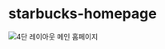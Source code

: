 # starbucks-homepage
![4단 레이아웃 메인 홈페이지](https://user-images.githubusercontent.com/105402299/172776278-f0d24ea0-de3d-4946-8be7-343cce44ed0b.JPG)
